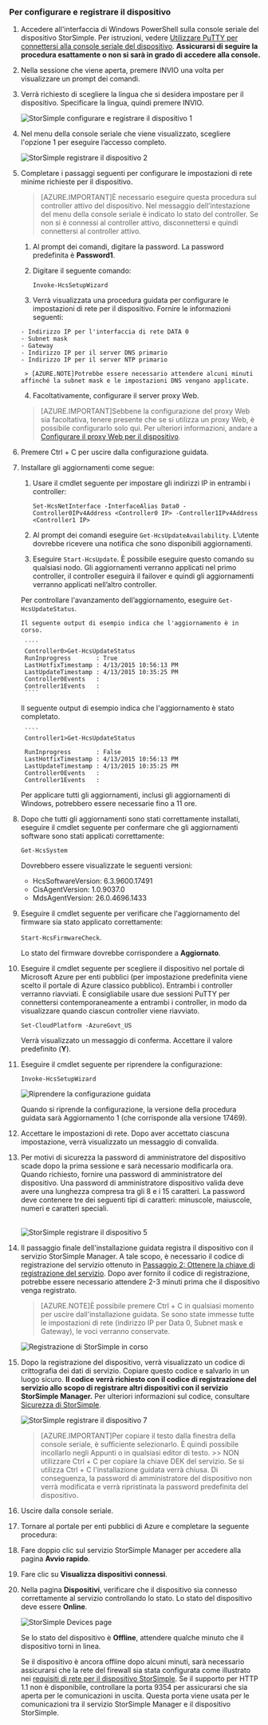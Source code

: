 <!--author=SharS last changed: 12/01/15-->

### Per configurare e registrare il dispositivo

1. Accedere all'interfaccia di Windows PowerShell sulla console seriale del dispositivo StorSimple. Per istruzioni, vedere [Utilizzare PuTTY per connettersi alla console seriale del dispositivo](#use-putty-to-connect-to-the-device-serial-console). **Assicurarsi di seguire la procedura esattamente o non si sarà in grado di accedere alla console.**

2. Nella sessione che viene aperta, premere INVIO una volta per visualizzare un prompt dei comandi.

3. Verrà richiesto di scegliere la lingua che si desidera impostare per il dispositivo. Specificare la lingua, quindi premere INVIO.

    ![StorSimple configurare e registrare il dispositivo 1](./media/storsimple-configure-and-register-device-gov/HCS_RegisterYourDevice1-gov-include.png)

4. Nel menu della console seriale che viene visualizzato, scegliere l'opzione 1 per eseguire l’accesso completo.

    ![StorSimple registrare il dispositivo 2](./media/storsimple-configure-and-register-device-gov/HCS_RegisterYourDevice2-gov-include.png)
  
5. Completare i passaggi seguenti per configurare le impostazioni di rete minime richieste per il dispositivo.

    > [AZURE.IMPORTANT]È necessario eseguire questa procedura sul controller attivo del dispositivo. Nel messaggio dell’intestazione del menu della console seriale è indicato lo stato del controller. Se non si è connessi al controller attivo, disconnettersi e quindi connettersi al controller attivo.

      1. Al prompt dei comandi, digitare la password. La password predefinita è **Password1**.

      2. Digitare il seguente comando:

           `Invoke-HcsSetupWizard`

      3. Verrà visualizzata una procedura guidata per configurare le impostazioni di rete per il dispositivo. Fornire le informazioni seguenti:

       - Indirizzo IP per l'interfaccia di rete DATA 0
       - Subnet mask
       - Gateway
       - Indirizzo IP per il server DNS primario
       - Indirizzo IP per il server NTP primario
 
        > [AZURE.NOTE]Potrebbe essere necessario attendere alcuni minuti affinché la subnet mask e le impostazioni DNS vengano applicate.

      4. Facoltativamente, configurare il server proxy Web.

      >[AZURE.IMPORTANT]Sebbene la configurazione del proxy Web sia facoltativa, tenere presente che se si utilizza un proxy Web, è possibile configurarlo solo qui. Per ulteriori informazioni, andare a [Configurare il proxy Web per il dispositivo](storsimple-configure-web-proxy.md).

6. Premere Ctrl + C per uscire dalla configurazione guidata.
 
7. Installare gli aggiornamenti come segue:
      1. Usare il cmdlet seguente per impostare gli indirizzi IP in entrambi i controller:

         `Set-HcsNetInterface -InterfaceAlias Data0 -Controller0IPv4Address <Controller0 IP> -Controller1IPv4Address <Controller1 IP>`

      2. Al prompt dei comandi eseguire `Get-HcsUpdateAvailability`. L’utente dovrebbe ricevere una notifica che sono disponibili aggiornamenti.

      3. Eseguire `Start-HcsUpdate`. È possibile eseguire questo comando su qualsiasi nodo. Gli aggiornamenti verranno applicati nel primo controller, il controller eseguirà il failover e quindi gli aggiornamenti verranno applicati nell’altro controller.

      Per controllare l'avanzamento dell’aggiornamento, eseguire `Get-HcsUpdateStatus`.

       Il seguente output di esempio indica che l'aggiornamento è in corso.
  
        ````
        Controller0>Get-HcsUpdateStatus
        RunInprogress       : True
        LastHotfixTimestamp : 4/13/2015 10:56:13 PM
        LastUpdateTimestamp : 4/13/2015 10:35:25 PM
        Controller0Events   :
        Controller1Events   : 
        ````
 
     Il seguente output di esempio indica che l'aggiornamento è stato completato.

        ````
        Controller1>Get-HcsUpdateStatus

        RunInprogress       : False
        LastHotfixTimestamp : 4/13/2015 10:56:13 PM
        LastUpdateTimestamp : 4/13/2015 10:35:25 PM
        Controller0Events   :
        Controller1Events   :

      Per applicare tutti gli aggiornamenti, inclusi gli aggiornamenti di Windows, potrebbero essere necessarie fino a 11 ore.

8. Dopo che tutti gli aggiornamenti sono stati correttamente installati, eseguire il cmdlet seguente per confermare che gli aggiornamenti software sono stati applicati correttamente:

     `Get-HcsSystem`

    Dovrebbero essere visualizzate le seguenti versioni:
    - HcsSoftwareVersion: 6.3.9600.17491
    - CisAgentVersion: 1.0.9037.0
    - MdsAgentVersion: 26.0.4696.1433
 
9. Eseguire il cmdlet seguente per verificare che l'aggiornamento del firmware sia stato applicato correttamente:

    `Start-HcsFirmwareCheck`.

     Lo stato del firmware dovrebbe corrispondere a **Aggiornato**.

10. Eseguire il cmdlet seguente per scegliere il dispositivo nel portale di Microsoft Azure per enti pubblici (per impostazione predefinita viene scelto il portale di Azure classico pubblico). Entrambi i controller verranno riavviati. È consigliabile usare due sessioni PuTTY per connettersi contemporaneamente a entrambi i controller, in modo da visualizzare quando ciascun controller viene riavviato.

     `Set-CloudPlatform -AzureGovt_US`

    Verrà visualizzato un messaggio di conferma. Accettare il valore predefinito (**Y**).

11. Eseguire il cmdlet seguente per riprendere la configurazione:

     `Invoke-HcsSetupWizard`

     ![Riprendere la configurazione guidata](./media/storsimple-configure-and-register-device-gov/HCS_ResumeSetup-gov-include.png)

    Quando si riprende la configurazione, la versione della procedura guidata sarà Aggiornamento 1 (che corrisponde alla versione 17469).

12. Accettare le impostazioni di rete. Dopo aver accettato ciascuna impostazione, verrà visualizzato un messaggio di convalida.
 
13. Per motivi di sicurezza la password di amministratore del dispositivo scade dopo la prima sessione e sarà necessario modificarla ora. Quando richiesto, fornire una password di amministratore del dispositivo. Una password di amministratore dispositivo valida deve avere una lunghezza compresa tra gli 8 e i 15 caratteri. La password deve contenere tre dei seguenti tipi di caratteri: minuscole, maiuscole, numeri e caratteri speciali.

	<br/>![StorSimple registrare il dispositivo 5](./media/storsimple-configure-and-register-device-gov/HCS_RegisterYourDevice5_gov-include.png)

14. Il passaggio finale dell'installazione guidata registra il dispositivo con il servizio StorSimple Manager. A tale scopo, è necessario il codice di registrazione del servizio ottenuto in [Passaggio 2: Ottenere la chiave di registrazione del servizio](storsimple-get-service-registration-key-gov.md). Dopo aver fornito il codice di registrazione, potrebbe essere necessario attendere 2-3 minuti prima che il dispositivo venga registrato.

      >[AZURE.NOTE]È possibile premere Ctrl + C in qualsiasi momento per uscire dall'installazione guidata. Se sono state immesse tutte le impostazioni di rete (indirizzo IP per Data 0, Subnet mask e Gateway), le voci verranno conservate.

	![Registrazione di StorSimple in corso](./media/storsimple-configure-and-register-device-gov/HCS_RegistrationProgress-gov-include.png)

15. Dopo la registrazione del dispositivo, verrà visualizzato un codice di crittografia dei dati di servizio. Copiare questo codice e salvarlo in un luogo sicuro. **Il codice verrà richiesto con il codice di registrazione del servizio allo scopo di registrare altri dispositivi con il servizio StorSimple Manager.** Per ulteriori informazioni sul codice, consultare [Sicurezza di StorSimple](../articles/storsimple/storsimple-security.md).
	
	![StorSimple registrare il dispositivo 7](./media/storsimple-configure-and-register-device-gov/HCS_RegisterYourDevice7_gov-include.png)

      >[AZURE.IMPORTANT]Per copiare il testo dalla finestra della console seriale, è sufficiente selezionarlo. È quindi possibile incollarlo negli Appunti o in qualsiasi editor di testo. >> NON utilizzare Ctrl + C per copiare la chiave DEK del servizio. Se si utilizza Ctrl + C l'installazione guidata verrà chiusa. Di conseguenza, la password di amministratore del dispositivo non verrà modificata e verrà ripristinata la password predefinita del dispositivo.

16. Uscire dalla console seriale.

17. Tornare al portale per enti pubblici di Azure e completare la seguente procedura:
  1. Fare doppio clic sul servizio StorSimple Manager per accedere alla pagina **Avvio rapido**.
  2. Fare clic su **Visualizza dispositivi connessi**.
  3. Nella pagina **Dispositivi**, verificare che il dispositivo sia connesso correttamente al servizio controllando lo stato. Lo stato del dispositivo deve essere **Online**.
   
    	![StorSimple Devices page](./media/storsimple-configure-and-register-device-gov/HCS_DeviceOnline-gov-include.png) 
  
        Se lo stato del dispositivo è **Offline**, attendere qualche minuto che il dispositivo torni in linea. 
      
        Se il dispositivo è ancora offline dopo alcuni minuti, sarà necessario assicurarsi che la rete del firewall sia stata configurata come illustrato nei [requisiti di rete per il dispositivo StorSimple](https://msdn.microsoft.com/library/dn772371.aspx). Se il supporto per HTTP 1.1 non è disponibile, controllare la porta 9354 per assicurarsi che sia aperta per le comunicazioni in uscita. Questa porta viene usata per le comunicazioni tra il servizio StorSimple Manager e il dispositivo StorSimple.
     
        

<!---HONumber=AcomDC_1203_2015-->